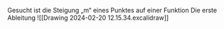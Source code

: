 Gesucht ist die Steigung „m“ eines Punktes auf einer Funktion
Die erste Ableitung
![[Drawing 2024-02-20 12.15.34.excalidraw]]